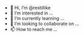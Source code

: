 - 👋 Hi, I’m @restillike
- 👀 I’m interested in ...
- 🌱 I’m currently learning ...
- 💞️ I’m looking to collaborate on ...
- 📫 How to reach me ...

<!---
restillike/restillike is a ✨ special ✨ repository because its `README.md` (this file) appears on your GitHub profile.
You can click the Preview link to take a look at your changes.
--->
